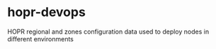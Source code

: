# hopr-devops
HOPR regional and zones configuration data used to deploy nodes in different environments
